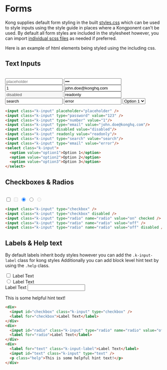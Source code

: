 # Forms

Kong supplies default form styling in the built [styles.css](/packages/styles/styles.css) which can be used to style inputs using the style guide in places where a Kongponent can't be used.
By default all form styles are included in the stylesheet however, you can import [individual scss files](/packages/styles/forms) as needed if preferred.

Here is an example of html elements being styled using the including css.

## Text Inputs
<br>
<input class="k-input mb-2" placeholder="placeholder" />
<input class="k-input mb-2" type="password" value="123" />
<input class="k-input mb-2" type="number" value="1"/>
<input class="k-input mb-2" type="email" value="john.doe@konghq.com"/>
<input class="k-input mb-2" disabled value="disabled"/>
<input class="k-input mb-2" readonly value="readonly"/>
<input class="k-input mb-2" type="search" value="search"/>
<input class="k-input mb-2" type="email" value="error"/>
<select class="k-input">
  <option value="option1">Option 1</option>
  <option value="option2">Option 2</option>
  <option value="option3">Option 3</option>
</select>

```html
<input class="k-input" placeholder="placeholder" />
<input class="k-input" type="password" value="123" />
<input class="k-input" type="number" value="1"/>
<input class="k-input" type="email" value="john.doe@konghq.com"/>
<input class="k-input" disabled value="disabled"/>
<input class="k-input" readonly value="readonly"/>
<input class="k-input" type="search" value="search"/>
<input class="k-input" type="email" value="error"/>
<select class="k-input">
  <option value="option1">Option 1</option>
  <option value="option2">Option 2</option>
  <option value="option3">Option 3</option>
</select>
```

## Checkboxes & Radios
<br>
<input class="k-input" type="checkbox" />
<input class="k-input" type="checkbox" disabled />
<input class="k-input" type="radio" name="radio" value="on" checked />
<input class="k-input" type="radio" name="radio" value="off" />
<input class="k-input" type="radio" name="radio" value="off" disabled />

```html
<input class="k-input" type="checkbox" />
<input class="k-input" type="checkbox" disabled />
<input class="k-input" type="radio" name="radio" value="on" checked />
<input class="k-input" type="radio" name="radio" value="off" />
<input class="k-input" type="radio" name="radio" value="off" disabled />
```

## Labels & Help text
By default labels inherit body styles however you can add the `.k-input-label` class for kong styles
Additionally you can add block level hint text by using the `.help` class.
<br>
<div class="mb-2">
  <input id="checkbox" class="k-input" type="checkbox" />
  <label for="checkbox">Label Text</label>
</div>
<div class="mb-2">
  <input id="radio" class="k-input" type="radio" name="radio" value="off" />
  <label for="radio">Label Text</label>
</div>
<div>
  <label for="text" class="k-input-label">Label Text</label>
  <input id="text" class="k-input" type="text" />
  <p class="help">This is some helpful hint text!</p>
</div>

```html
<div>
  <input id="checkbox" class="k-input" type="checkbox" />
  <label for="checkbox">Label Text</label>
</div>
<div>
  <input id="radio" class="k-input" type="radio" name="radio" value="off" />
  <label for="radio">Label Text</label>
</div>
<div>
  <label for="text" class="k-input-label">Label Text</label>
  <input id="text" class="k-input" type="text" />
  <p class="help">This is some helpful hint text!</p>
</div>
```
